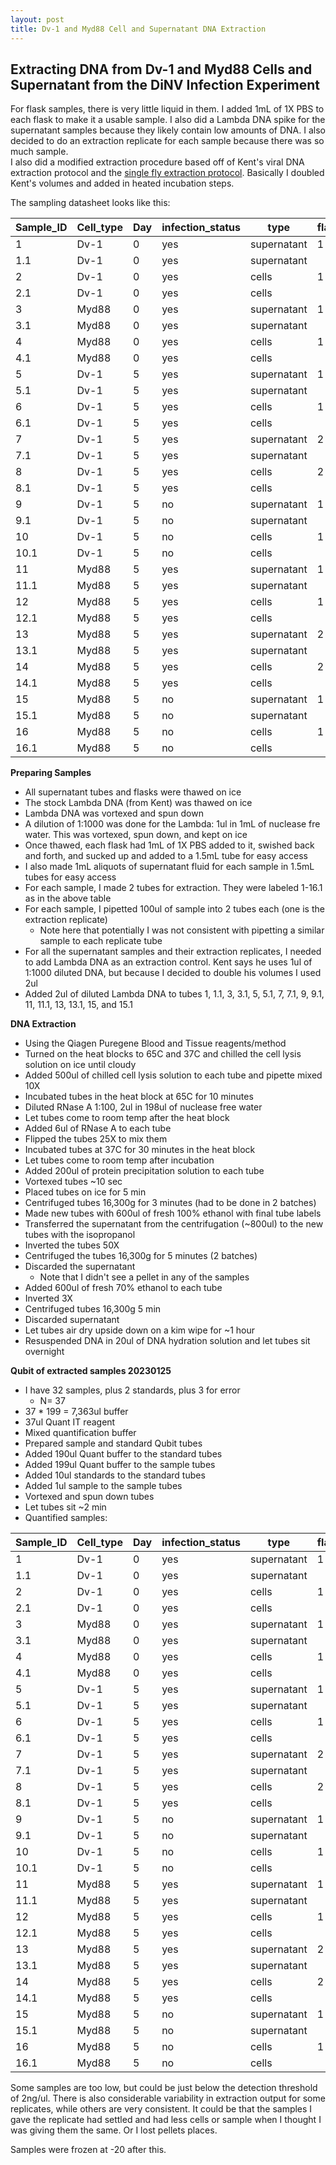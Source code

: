 ```yaml
---
layout: post
title: Dv-1 and Myd88 Cell and Supernatant DNA Extraction 
---
```


## Extracting DNA from Dv-1 and Myd88 Cells and Supernatant from the DiNV Infection Experiment  

For flask samples, there is very little liquid in them. I added 1mL of 1X PBS to each flask to make it a usable sample. I also did a Lambda DNA spike for the supernatant samples because they likely contain low amounts of DNA. I also decided to do an extraction replicate for each sample because there was so much sample.  
I also did a modified extraction procedure based off of Kent's viral DNA extraction protocol and the [single fly extraction protocol](https://github.com/meschedl/Unckless_Lab_Resources/blob/main/protocols/single_fly_DNA_extraction.md). Basically I doubled Kent's volumes and added in heated incubation steps. 

The sampling datasheet looks like this:

| Sample_ID | Cell_type | Day | infection_status | type        | flask_replicate | extraction_replicate | lambda_spike | PBS_added |
|-----------|-----------|-----|------------------|-------------|-----------------|----------------------|--------------|-----------|
| 1         | Dv-1      | 0   | yes              | supernatant | 1               |                      | yes          | NA        |
| 1.1       | Dv-1      | 0   | yes              | supernatant |                 | yes                  | yes          | NA        |
| 2         | Dv-1      | 0   | yes              | cells       | 1               |                      | NA           | 1mL       |
| 2.1       | Dv-1      | 0   | yes              | cells       |                 | yes                  | NA           | 1mL       |
| 3         | Myd88     | 0   | yes              | supernatant | 1               |                      | yes          | NA        |
| 3.1       | Myd88     | 0   | yes              | supernatant |                 | yes                  | yes          | NA        |
| 4         | Myd88     | 0   | yes              | cells       | 1               |                      | NA           | 1mL       |
| 4.1       | Myd88     | 0   | yes              | cells       |                 | yes                  | NA           | 1mL       |
| 5         | Dv-1      | 5   | yes              | supernatant | 1               |                      | yes          | NA        |
| 5.1       | Dv-1      | 5   | yes              | supernatant |                 | yes                  | yes          | NA        |
| 6         | Dv-1      | 5   | yes              | cells       | 1               |                      | NA           | 1mL       |
| 6.1       | Dv-1      | 5   | yes              | cells       |                 | yes                  | NA           | 1mL       |
| 7         | Dv-1      | 5   | yes              | supernatant | 2               |                      | yes          | NA        |
| 7.1       | Dv-1      | 5   | yes              | supernatant |                 | yes                  | yes          | NA        |
| 8         | Dv-1      | 5   | yes              | cells       | 2               |                      | NA           | 1mL       |
| 8.1       | Dv-1      | 5   | yes              | cells       |                 | yes                  | NA           | 1mL       |
| 9         | Dv-1      | 5   | no               | supernatant | 1               |                      | yes          | NA        |
| 9.1       | Dv-1      | 5   | no               | supernatant |                 | yes                  | yes          | NA        |
| 10        | Dv-1      | 5   | no               | cells       | 1               |                      | NA           | 1mL       |
| 10.1      | Dv-1      | 5   | no               | cells       |                 | yes                  | NA           | 1mL       |
| 11        | Myd88     | 5   | yes              | supernatant | 1               |                      | yes          | NA        |
| 11.1      | Myd88     | 5   | yes              | supernatant |                 | yes                  | yes          | NA        |
| 12        | Myd88     | 5   | yes              | cells       | 1               |                      | NA           | 1mL       |
| 12.1      | Myd88     | 5   | yes              | cells       |                 | yes                  | NA           | 1mL       |
| 13        | Myd88     | 5   | yes              | supernatant | 2               |                      | yes          | NA        |
| 13.1      | Myd88     | 5   | yes              | supernatant |                 | yes                  | yes          | NA        |
| 14        | Myd88     | 5   | yes              | cells       | 2               |                      | NA           | 1mL       |
| 14.1      | Myd88     | 5   | yes              | cells       |                 | yes                  | NA           | 1mL       |
| 15        | Myd88     | 5   | no               | supernatant | 1               |                      | yes          | NA        |
| 15.1      | Myd88     | 5   | no               | supernatant |                 | yes                  | yes          | NA        |
| 16        | Myd88     | 5   | no               | cells       | 1               |                      | NA           | 1mL       |
| 16.1      | Myd88     | 5   | no               | cells       |                 | yes                  | NA           | 1mL       |

**Preparing Samples**
- All supernatant tubes and flasks were thawed on ice 
- The stock Lambda DNA (from Kent) was thawed on ice 
- Lambda DNA was vortexed and spun down 
- A dilution of 1:1000 was done for the Lambda: 1ul in 1mL of nuclease fre water. This was vortexed, spun down, and kept on ice 
- Once thawed, each flask had 1mL of 1X PBS added to it, swished back and forth, and sucked up and added to a 1.5mL tube for easy access
- I also made 1mL aliquots of supernatant fluid for each sample in 1.5mL tubes for easy access
- For each sample, I made 2 tubes for extraction. They were labeled 1-16.1 as in the above table
- For each sample, I pipetted 100ul of sample into 2 tubes each (one is the extraction replicate)
    - Note here that potentially I was not consistent with pipetting a similar sample to each replicate tube 
- For all the supernatant samples and their extraction replicates, I needed to add Lambda DNA as an extraction control. Kent says he uses 1ul of 1:1000 diluted DNA, but because I decided to double his volumes I used 2ul 
- Added 2ul of diluted Lambda DNA to tubes 1, 1.1, 3, 3.1, 5, 5.1, 7, 7.1, 9, 9.1, 11, 11.1, 13, 13.1, 15, and 15.1 

**DNA Extraction**
- Using the Qiagen Puregene Blood and Tissue reagents/method
- Turned on the heat blocks to 65C and 37C and chilled the cell lysis solution on ice until cloudy
- Added 500ul of chilled cell lysis solution to each tube and pipette mixed 10X
- Incubated tubes in the heat block at 65C for 10 minutes 
- Diluted RNase A 1:100, 2ul in 198ul of nuclease free water
- Let tubes come to room temp after the heat block 
- Added 6ul of RNase A to each tube 
- Flipped the tubes 25X to mix them 
- Incubated tubes at 37C for 30 minutes in the heat block 
- Let tubes come to room temp after incubation 
- Added 200ul of protein precipitation solution to each tube 
- Vortexed tubes ~10 sec 
- Placed tubes on ice for 5 min 
- Centrifuged tubes 16,300g for 3 minutes (had to be done in 2 batches)
- Made new tubes with 600ul of fresh 100% ethanol with final tube labels 
- Transferred the supernatant from the centrifugation (~800ul) to the new tubes with the isopropanol 
- Inverted the tubes 50X 
- Centrifuged the tubes 16,300g for 5 minutes (2 batches)
- Discarded the supernatant 
    - Note that I didn't see a pellet in any of the samples 
- Added 600ul of fresh 70% ethanol to each tube 
- Inverted 3X 
- Centrifuged tubes 16,300g 5 min 
- Discarded supernatant 
- Let tubes air dry upside down on a kim wipe for ~1 hour 
- Resuspended DNA in 20ul of DNA hydration solution and let tubes sit overnight 

**Qubit of extracted samples 20230125**
- I have 32 samples, plus 2 standards, plus 3 for error
    - N= 37 
- 37 * 199 = 7,363ul buffer 
- 37ul Quant IT reagent 
- Mixed quantification buffer
- Prepared sample and standard Qubit tubes 
- Added 190ul Quant buffer to the standard tubes 
- Added 199ul Quant buffer to the sample tubes 
- Added 10ul standards to the standard tubes 
- Added 1ul sample to the sample tubes 
- Vortexed and spun down tubes 
- Let tubes sit ~2 min 
- Quantified samples:

| Sample_ID | Cell_type | Day | infection_status | type        | flask_replicate | extraction_replicate | lambda_spike | PBS_added | extraction_date | qubit_quantity |
|-----------|-----------|-----|------------------|-------------|-----------------|----------------------|--------------|-----------|-----------------|----------------|
| 1         | Dv-1      | 0   | yes              | supernatant | 1               |                      | yes          | NA        | 20230124        | too low        |
| 1.1       | Dv-1      | 0   | yes              | supernatant |                 | yes                  | yes          | NA        | 20230124        | 2.67           |
| 2         | Dv-1      | 0   | yes              | cells       | 1               |                      | NA           | 1mL       | 20230124        | too low        |
| 2.1       | Dv-1      | 0   | yes              | cells       |                 | yes                  | NA           | 1mL       | 20230124        | too low        |
| 3         | Myd88     | 0   | yes              | supernatant | 1               |                      | yes          | NA        | 20230124        | too low        |
| 3.1       | Myd88     | 0   | yes              | supernatant |                 | yes                  | yes          | NA        | 20230124        | too low        |
| 4         | Myd88     | 0   | yes              | cells       | 1               |                      | NA           | 1mL       | 20230124        | 5.16           |
| 4.1       | Myd88     | 0   | yes              | cells       |                 | yes                  | NA           | 1mL       | 20230124        | 4.18           |
| 5         | Dv-1      | 5   | yes              | supernatant | 1               |                      | yes          | NA        | 20230124        | too low        |
| 5.1       | Dv-1      | 5   | yes              | supernatant |                 | yes                  | yes          | NA        | 20230124        | 5.05           |
| 6         | Dv-1      | 5   | yes              | cells       | 1               |                      | NA           | 1mL       | 20230124        | 48.1           |
| 6.1       | Dv-1      | 5   | yes              | cells       |                 | yes                  | NA           | 1mL       | 20230124        | 7.3            |
| 7         | Dv-1      | 5   | yes              | supernatant | 2               |                      | yes          | NA        | 20230124        | 13.2           |
| 7.1       | Dv-1      | 5   | yes              | supernatant |                 | yes                  | yes          | NA        | 20230124        | 13.7           |
| 8         | Dv-1      | 5   | yes              | cells       | 2               |                      | NA           | 1mL       | 20230124        | 44.3           |
| 8.1       | Dv-1      | 5   | yes              | cells       |                 | yes                  | NA           | 1mL       | 20230124        | 12.9           |
| 9         | Dv-1      | 5   | no               | supernatant | 1               |                      | yes          | NA        | 20230124        | 10.6           |
| 9.1       | Dv-1      | 5   | no               | supernatant |                 | yes                  | yes          | NA        | 20230124        | 12.1           |
| 10        | Dv-1      | 5   | no               | cells       | 1               |                      | NA           | 1mL       | 20230124        | 45.6           |
| 10.1      | Dv-1      | 5   | no               | cells       |                 | yes                  | NA           | 1mL       | 20230124        | 16.9           |
| 11        | Myd88     | 5   | yes              | supernatant | 1               |                      | yes          | NA        | 20230124        | 11.2           |
| 11.1      | Myd88     | 5   | yes              | supernatant |                 | yes                  | yes          | NA        | 20230124        | 11.5           |
| 12        | Myd88     | 5   | yes              | cells       | 1               |                      | NA           | 1mL       | 20230124        | 20.1           |
| 12.1      | Myd88     | 5   | yes              | cells       |                 | yes                  | NA           | 1mL       | 20230124        | 20.1           |
| 13        | Myd88     | 5   | yes              | supernatant | 2               |                      | yes          | NA        | 20230124        | 14.5           |
| 13.1      | Myd88     | 5   | yes              | supernatant |                 | yes                  | yes          | NA        | 20230124        | 14.2           |
| 14        | Myd88     | 5   | yes              | cells       | 2               |                      | NA           | 1mL       | 20230124        | 18.3           |
| 14.1      | Myd88     | 5   | yes              | cells       |                 | yes                  | NA           | 1mL       | 20230124        | 16.4           |
| 15        | Myd88     | 5   | no               | supernatant | 1               |                      | yes          | NA        | 20230124        | 14.2           |
| 15.1      | Myd88     | 5   | no               | supernatant |                 | yes                  | yes          | NA        | 20230124        | 12.8           |
| 16        | Myd88     | 5   | no               | cells       | 1               |                      | NA           | 1mL       | 20230124        | 14             |
| 16.1      | Myd88     | 5   | no               | cells       |                 | yes                  | NA           | 1mL       | 20230124        | 13.9           |


Some samples are too low, but could be just below the detection threshold of 2ng/ul. There is also considerable variability in extraction output for some replicates, while others are very consistent. It could be that the samples I gave the replicate had settled and had less cells or sample when I thought I was giving them the same. Or I lost pellets places. 

Samples were frozen at -20 after this. 






